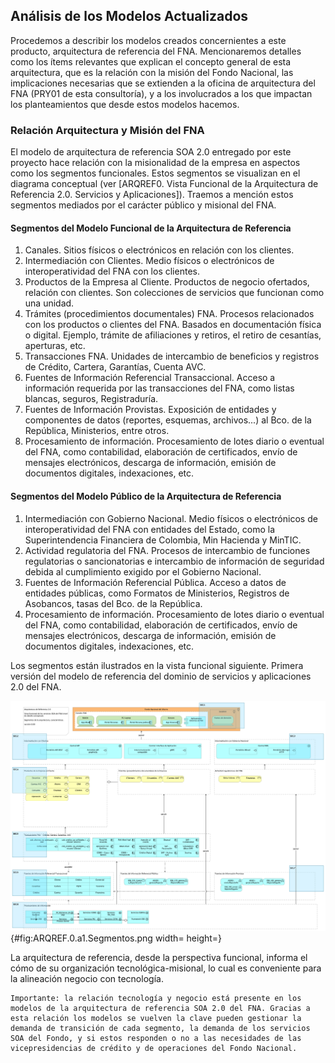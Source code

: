 ## Análisis de los Modelos Actualizados
Procedemos a describir los modelos creados concernientes a este producto, arquitectura de referencia del FNA. Mencionaremos detalles como los ítems relevantes que explican el concepto general de esta arquitectura, que es la relación con la misión del Fondo Nacional, las implicaciones necesarias que se extienden a la oficina de arquitectura del FNA (PRY01 de esta consultoría), y a los involucrados a los que impactan los planteamientos que desde estos modelos hacemos.

### Relación Arquitectura y Misión del FNA
El modelo de arquitectura de referencia SOA 2.0 entregado por este proyecto hace relación con la misionalidad de la empresa en aspectos como los segmentos funcionales. Estos segmentos se visualizan en el diagrama conceptual (ver [ARQREF0. Vista Funcional de la Arquitectura de Referencia 2.0. Servicios y Aplicaciones]). Traemos a mención estos segmentos mediados por el carácter público y misional del FNA.

#### Segmentos del Modelo Funcional de la Arquitectura de Referencia
1. Canales. Sitios físicos o electrónicos en relación con los clientes.
1. Intermediación con Clientes. Medio físicos o electrónicos de interoperatividad del FNA con los clientes.
1. Productos de la Empresa al Cliente. Productos de negocio ofertados, relación con clientes. Son colecciones de servicios que funcionan como una unidad.
1. Trámites (procedimientos documentales) FNA. Procesos relacionados con los productos o clientes del FNA. Basados en documentación física o digital. Ejemplo, trámite de afiliaciones y retiros, el retiro de cesantías, aperturas, etc.
1. Transacciones FNA. Unidades de intercambio de beneficios y registros de Crédito, Cartera, Garantías, Cuenta AVC.
1. Fuentes de Información Referencial Transaccional. Acceso a información requerida por las transacciones del FNA, como listas blancas, seguros, Registraduría.
1. Fuentes de Información Provistas. Exposición de entidades y componentes de datos (reportes, esquemas, archivos...) al Bco. de la República, Ministerios, entre otros.
1. Procesamiento de información. Procesamiento de lotes diario o eventual del FNA, como contabilidad, elaboración de certificados, envío de mensajes electrónicos, descarga de información, emisión de documentos digitales, indexaciones, etc.

#### Segmentos del Modelo Público de la Arquitectura de Referencia
1. Intermediación con Gobierno Nacional. Medio físicos o electrónicos de interoperatividad del FNA con entidades del Estado, como la Superintendencia Financiera de Colombia, Min Hacienda y MinTIC.
1. Actividad regulatoria del FNA. Procesos de intercambio de funciones regulatorias o sancionatorias e intercambio de información de seguridad debida al cumplimiento exigido por el Gobierno Nacional.
1. Fuentes de Información Referencial Pública. Acceso a datos de entidades públicas, como Formatos de  Ministerios, Registros de Asobancos, tasas del Bco. de la República.
1. Procesamiento de información. Procesamiento de lotes diario o eventual del FNA, como contabilidad, elaboración de certificados, envío de mensajes electrónicos, descarga de información, emisión de documentos digitales, indexaciones, etc.

Los segmentos están ilustrados en la vista funcional siguiente. Primera versión del modelo de referencia del dominio de servicios y aplicaciones 2.0 del FNA. 

![Fondo Nacional del Ahorro - Arquitectura de Referencia 2.0. Vista funcional del dominio de servicios y aplicaciones del FNA.](images/ARQREF.0.a1.Segmentos.png){#fig:ARQREF.0.a1.Segmentos.png width= height=}

La arquitectura de referencia, desde la perspectiva funcional, informa el cómo de su organización tecnológica-misional, lo cual es conveniente para la alineación negocio con tecnología. 

    Importante: la relación tecnología y negocio está presente en los modelos de la arquitectura de referencia SOA 2.0 del FNA. Gracias a esta relación los modelos se vuelven la clave pueden gestionar la demanda de transición de cada segmento, la demanda de los servicios SOA del Fondo, y si estos responden o no a las necesidades de las vicepresidencias de crédito y de operaciones del Fondo Nacional.

<br>
